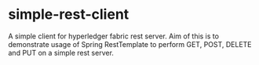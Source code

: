 # simple-rest-client
A simple client for hyperledger fabric rest server.
Aim of this is to demonstrate usage of Spring RestTemplate to perform GET, POST, DELETE and PUT on a simple rest server.
